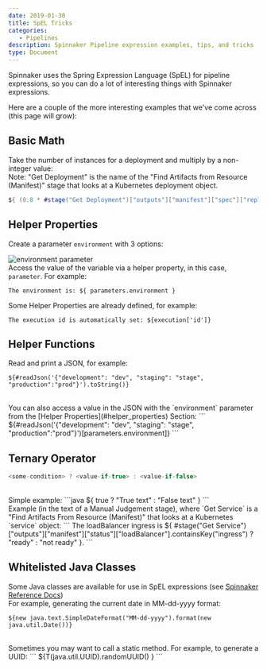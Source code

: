 ```yaml
---
date: 2019-01-30
title: SpEL Tricks
categories:
   - Pipelines
description: Spinnaker Pipeline expression examples, tips, and tricks
type: Document
---
```


Spinnaker uses the Spring Expression Language (SpEL) for pipeline expressions, so you can do a lot of interesting things with Spinnaker expressions.

Here are a couple of the more interesting examples that we've come across (this page will grow):

## Basic Math
Take the number of instances for a deployment and multiply by a non-integer value:<br/>
Note: "Get Deployment" is the name of the "Find Artifacts from Resource (Manifest)" stage that looks at a Kubernetes deployment object.<br/>

```java
${ (0.8 * #stage("Get Deployment")["outputs"]["manifest"]["spec"]["replicas"]).intValue() }
```

## <a name="helper_properties"></a>Helper Properties

Create a parameter `environment` with 3 options:

![environment parameter](https://cl.ly/792c433f0efa/Image%2525202019-03-28%252520at%2525202.06.04%252520PM.png)
<br/>
Access the value of the variable via a helper property, in this case, `parameter`. For example:<br/>
```
The environment is: ${ parameters.environment }
```

Some Helper Properties are already defined, for example:
```
The execution id is automatically set: ${execution['id']}
```

## Helper Functions

Read and print a JSON, for example:
```
${#readJson('{"development": "dev", "staging": "stage", "production":"prod"}').toString()}
```
<br/>
You can also access a value in the JSON with the `environment` parameter from the [Helper Properties](#helper_properties) Section:
```
${#readJson('{"development": "dev", "staging": "stage", "production":"prod"}')[parameters.environment]}
```

## Ternary Operator

```java
<some-condition> ? <value-if-true> : <value-if-false>
```
<br/>
Simple example:
```java
${ true ? "True text" : "False text" }
```
<br/>
Example (in the text of a Manual Judgement stage), where `Get Service` is a "Find Artifacts From Resource (Manifest)" that looks at a Kubernetes `service` object:
```
The loadBalancer ingress is ${ #stage("Get Service")["outputs"]["manifest"]["status"]["loadBalancer"].containsKey("ingress") ? "ready" : "not ready" }.
```

## Whitelisted Java Classes

Some Java classes are available for use in SpEL expressions (see [Spinnaker Reference Docs](https://www.spinnaker.io/reference/pipeline/expressions/#whitelisted-java-classes))
<br/>
For example, generating the current date in MM-dd-yyyy format:
```
${new java.text.SimpleDateFormat("MM-dd-yyyy").format(new java.util.Date())}
```
<br/>
Sometimes you may want to call a static method. For example, to generate a UUID:
```
 ${T(java.util.UUID).randomUUID() }
```
